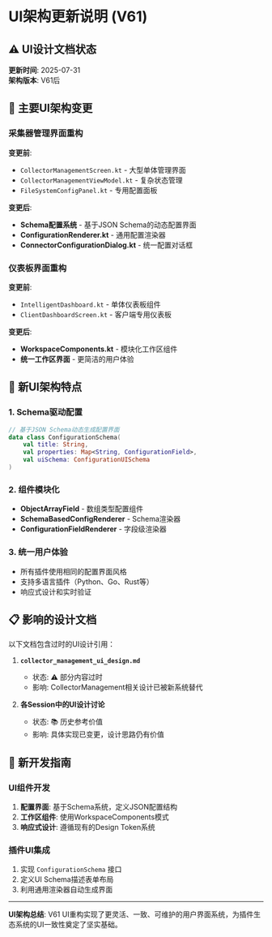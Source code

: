 # UI架构更新说明 (V61)

## ⚠️ UI设计文档状态

**更新时间**: 2025-07-31  
**架构版本**: V61后  

## 🔄 主要UI架构变更

### 采集器管理界面重构
**变更前**: 
- `CollectorManagementScreen.kt` - 大型单体管理界面
- `CollectorManagementViewModel.kt` - 复杂状态管理
- `FileSystemConfigPanel.kt` - 专用配置面板

**变更后**:
- **Schema配置系统** - 基于JSON Schema的动态配置界面
- **ConfigurationRenderer.kt** - 通用配置渲染器
- **ConnectorConfigurationDialog.kt** - 统一配置对话框

### 仪表板界面重构  
**变更前**:
- `IntelligentDashboard.kt` - 单体仪表板组件
- `ClientDashboardScreen.kt` - 客户端专用仪表板

**变更后**:
- **WorkspaceComponents.kt** - 模块化工作区组件
- **统一工作区界面** - 更简洁的用户体验

## 🎨 新UI架构特点

### 1. Schema驱动配置
```kotlin
// 基于JSON Schema动态生成配置界面
data class ConfigurationSchema(
    val title: String,
    val properties: Map<String, ConfigurationField>,
    val uiSchema: ConfigurationUISchema
)
```

### 2. 组件模块化
- **ObjectArrayField** - 数组类型配置组件
- **SchemaBasedConfigRenderer** - Schema渲染器
- **ConfigurationFieldRenderer** - 字段级渲染器

### 3. 统一用户体验
- 所有插件使用相同的配置界面风格
- 支持多语言插件（Python、Go、Rust等）
- 响应式设计和实时验证

## 📋 影响的设计文档

以下文档包含过时的UI设计引用：

1. **`collector_management_ui_design.md`**
   - 状态: ⚠️ 部分内容过时
   - 影响: CollectorManagement相关设计已被新系统替代

2. **各Session中的UI设计讨论**  
   - 状态: 📚 历史参考价值
   - 影响: 具体实现已变更，设计思路仍有价值

## 🚀 新开发指南

### UI组件开发
1. **配置界面**: 基于Schema系统，定义JSON配置结构
2. **工作区组件**: 使用WorkspaceComponents模式
3. **响应式设计**: 遵循现有的Design Token系统

### 插件UI集成
1. 实现 `ConfigurationSchema` 接口
2. 定义UI Schema描述表单布局
3. 利用通用渲染器自动生成界面

---

**UI架构总结**: V61 UI重构实现了更灵活、一致、可维护的用户界面系统，为插件生态系统的UI一致性奠定了坚实基础。